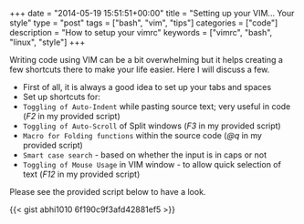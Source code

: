+++
date = "2014-05-19 15:51:51+00:00"
title = "Setting up your VIM... Your style"
type = "post"
tags = ["bash", "vim", "tips"]
categories = ["code"]
description = "How to setup your vimrc"
keywords = ["vimrc", "bash", "linux", "style"]
+++

Writing code using VIM can be a bit overwhelming but it helps creating a few shortcuts there to make your life easier. Here I will discuss a few.

- First of all, it is always a good idea to set up your tabs and spaces
- Set up shortcuts for:
 - `Toggling of Auto-Indent` while pasting source text; very useful in code (_F2_ in my provided script)
 - `Toggling of Auto-Scroll` of Split windows (_F3_ in my provided script)
 - `Macro for Folding functions` within the source code (*_@q_* in my provided script)
 - `Smart case search` - based on whether the input is in caps or not
 - `Toggling of Mouse Usage` in VIM window - to allow quick selection of text (_F12_ in my provided script)


Please see the provided script below to have a look.



{{< gist abhi1010 6f190c9f3afd42881ef5 >}}


